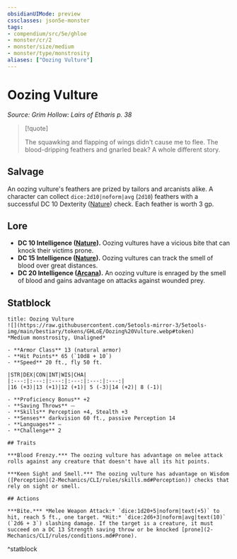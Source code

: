 ```yaml
---
obsidianUIMode: preview
cssclasses: json5e-monster
tags:
- compendium/src/5e/ghloe
- monster/cr/2
- monster/size/medium
- monster/type/monstrosity
aliases: ["Oozing Vulture"]
---
```

# Oozing Vulture
*Source: Grim Hollow: Lairs of Etharis p. 38*  

> [!quote]  
> 
> The squawking and flapping of wings didn't cause me to flee. The blood-dripping feathers and gnarled beak? A whole different story.

## Salvage

An oozing vulture's feathers are prized by tailors and arcanists alike. A character can collect `dice:2d10|noform|avg` (`2d10`) feathers with a successful DC 10 Dexterity ([Nature](2-Mechanics/CLI/rules/skills.md#Nature)) check. Each feather is worth 3 gp.

## Lore

- **DC 10 Intelligence ([Nature](2-Mechanics/CLI/rules/skills.md#Nature)).** Oozing vultures have a vicious bite that can knock their victims prone.  
- **DC 15 Intelligence ([Nature](2-Mechanics/CLI/rules/skills.md#Nature)).** Oozing vultures can track the smell of blood over great distances.  
- **DC 20 Intelligence ([Arcana](2-Mechanics/CLI/rules/skills.md#Arcana)).** An oozing vulture is enraged by the smell of blood and gains advantage on attacks against wounded prey.  

## Statblock

```ad-statblock
title: Oozing Vulture
![](https://raw.githubusercontent.com/5etools-mirror-3/5etools-img/main/bestiary/tokens/GHLoE/Oozing%20Vulture.webp#token)
*Medium monstrosity, Unaligned*

- **Armor Class** 13 (natural armor)
- **Hit Points** 65 (`10d8 + 10`)
- **Speed** 20 ft., fly 50 ft.

|STR|DEX|CON|INT|WIS|CHA|
|:---:|:---:|:---:|:---:|:---:|:---:|
|16 (+3)|13 (+1)|12 (+1)| 5 (-3)|14 (+2)| 8 (-1)|

- **Proficiency Bonus** +2
- **Saving Throws** ⏤
- **Skills** Perception +4, Stealth +3
- **Senses** darkvision 60 ft., passive Perception 14
- **Languages** —
- **Challenge** 2

## Traits

***Blood Frenzy.*** The oozing vulture has advantage on melee attack rolls against any creature that doesn't have all its hit points.

***Keen Sight and Smell.*** The oozing vulture has advantage on Wisdom ([Perception](2-Mechanics/CLI/rules/skills.md#Perception)) checks that rely on sight or smell.

## Actions

***Bite.*** *Melee Weapon Attack:* `dice:1d20+5|noform|text(+5)` to hit, reach 5 ft., one target. *Hit:* `dice:2d6+3|noform|avg|text(10)` (`2d6 + 3`) slashing damage. If the target is a creature, it must succeed on a DC 13 Strength saving throw or be knocked [prone](2-Mechanics/CLI/rules/conditions.md#Prone).
```
^statblock